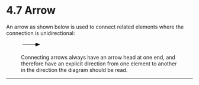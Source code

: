 # 4.7 Arrow

An arrow as shown below is used to connect related elements where the connection is unidirectional:

<figure><img src="../images/29950819.png" alt="" title=""><figcaption><p>Connecting arrows always have an arrow head at one end, and therefore have an explicit direction from one element to another in the direction the diagram should be read.</p></figcaption></figure>

  

  

* * *
